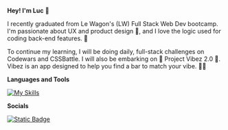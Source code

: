 **Hey! I'm Luc** 👋

I recently graduated from Le Wagon's (LW) Full Stack Web Dev bootcamp. I'm passionate about UX and product design 🎰, and I love the logic used for coding back-end features. 🧰

To continue my learning, I will be doing daily, full-stack challenges on Codewars and CSSBattle. I will also be embarking on 🌟 Project Vibez 2.0 🌟. Vibez is an app designed to help you find a bar to match your vibe. 🚀🍹

**Languages and Tools**

[![My Skills](https://skillicons.dev/icons?i=ruby,js,html,css,bootstrap,figma,postgres)](https://skillicons.dev)

**Socials**

[![Static Badge](https://img.shields.io/badge/Luc%20Kelly-black?style=for-the-badge&logo=linkedin&logoColor=blue)](https://www.linkedin.com/in/luckelly/)




